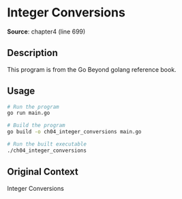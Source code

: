 # Integer Conversions

**Source**: chapter4 (line 699)

## Description

This program is from the Go Beyond golang reference book.

## Usage

```bash
# Run the program
go run main.go

# Build the program
go build -o ch04_integer_conversions main.go

# Run the built executable
./ch04_integer_conversions
```

## Original Context

Integer Conversions

